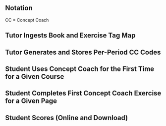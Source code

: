 ## Notation

CC = Concept Coach

## Tutor Ingests Book and Exercise Tag Map

## Tutor Generates and Stores Per-Period CC Codes

## Student Uses Concept Coach for the First Time for a Given Course

## Student Completes First Concept Coach Exercise for a Given Page

## Student Scores (Online and Download)
